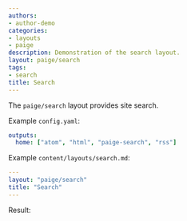 ```yaml
---
authors:
- author-demo
categories:
- layouts
- paige
description: Demonstration of the search layout.
layout: paige/search
tags:
- search
title: Search
---
```


The `paige/search` layout provides site search.

<!--more-->

Example `config.yaml`:

```yaml
outputs:
  home: ["atom", "html", "paige-search", "rss"]
```

Example `content/layouts/search.md`:

```yaml
---
layout: "paige/search"
title: "Search"
---
```

Result:
